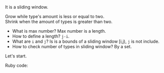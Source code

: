 It is a sliding window.

Grow while type's amount is less or equal to two.  
Shrink when the amount of types is greater than two.  

- What is max number? Max number is a length.
- How to define a length? `j-i`.
- What are `i` and `j`? Is is a bounds of a sliding window [i,j), `j` is not include.
- How to check number of types in sliding window? By a set.

Let's start.

Ruby code:
```Ruby
```
